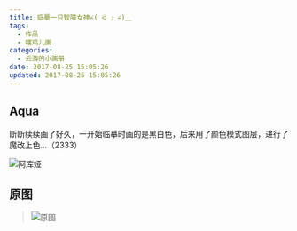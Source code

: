 ```yaml
---
title: 临摹一只智障女神∠( ᐛ 」∠)＿
tags:
  - 作品
  - 瞎鸡儿画
categories:
  - 云游的小画册
date: 2017-08-25 15:05:26
updated: 2017-08-25 15:05:26
---
```


## Aqua

断断续续画了好久，一开始临摹时画的是黑白色，后来用了颜色模式图层，进行了魔改上色…（2333）

![阿库娅](https://cdn.yunyoujun.cn/img/draw/konosuba-aqua.jpg)

<!-- more -->

## 原图

> ![原图](https://cdn.yunyoujun.cn/img/draw/rf/konosuba.png)
